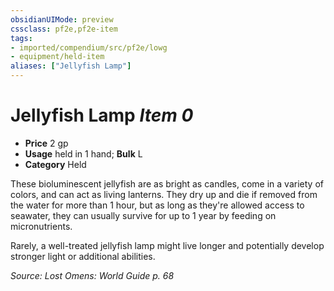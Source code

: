 ```yaml
---
obsidianUIMode: preview
cssclass: pf2e,pf2e-item
tags:
- imported/compendium/src/pf2e/lowg
- equipment/held-item
aliases: ["Jellyfish Lamp"]
---
```

# Jellyfish Lamp *Item 0*  

- **Price** 2 gp
- **Usage** held in 1 hand; **Bulk** L
- **Category** Held

These bioluminescent jellyfish are as bright as candles, come in a variety of colors, and can act as living lanterns. They dry up and die if removed from the water for more than 1 hour, but as long as they're allowed access to seawater, they can usually survive for up to 1 year by feeding on micronutrients.

Rarely, a well-treated jellyfish lamp might live longer and potentially develop stronger light or additional abilities.

*Source: Lost Omens: World Guide p. 68*